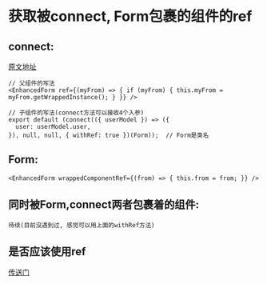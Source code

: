 # 获取被connect, Form包裹的组件的ref

## connect:  

[原文地址](https://itnext.io/advanced-react-redux-techniques-how-to-use-refs-on-connected-components-e27b55c06e34)

    // 父组件的写法
    <EnhancedForm ref={(myFrom) => { if (myFrom) { this.myFrom = myFrom.getWrappedInstance(); } }} />
    
    // 子组件的写法(connect方法可以接收4个入参)
    export default (connect(({ userModel }) => ({
      user: userModel.user,
    }), null, null, { withRef: true })(Form));  // Form是类名

## Form:  
    <EnhancedForm wrappedComponentRef={(from) => { this.from = from; }} />

## 同时被Form,connect两者包裹着的组件:  
    待续(目前没遇到过, 感觉可以用上面的withRef方法)

## 是否应该使用ref
  [传送门](https://github.com/Ligengxin96/BikeDemo/issues/6)
